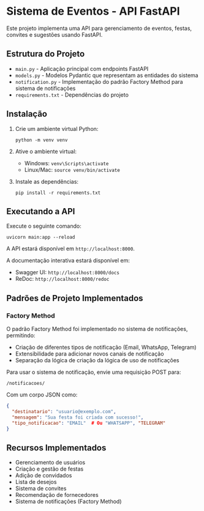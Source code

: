 # Sistema de Eventos - API FastAPI

Este projeto implementa uma API para gerenciamento de eventos, festas, convites e sugestões usando FastAPI.

## Estrutura do Projeto

- `main.py` - Aplicação principal com endpoints FastAPI
- `models.py` - Modelos Pydantic que representam as entidades do sistema
- `notification.py` - Implementação do padrão Factory Method para sistema de notificações
- `requirements.txt` - Dependências do projeto

## Instalação

1. Crie um ambiente virtual Python:
   ```
   python -m venv venv
   ```

2. Ative o ambiente virtual:
   - Windows: `venv\Scripts\activate`
   - Linux/Mac: `source venv/bin/activate`

3. Instale as dependências:
   ```
   pip install -r requirements.txt
   ```

## Executando a API

Execute o seguinte comando:

```
uvicorn main:app --reload
```

A API estará disponível em `http://localhost:8000`.

A documentação interativa estará disponível em:
- Swagger UI: `http://localhost:8000/docs`
- ReDoc: `http://localhost:8000/redoc`

## Padrões de Projeto Implementados

### Factory Method

O padrão Factory Method foi implementado no sistema de notificações, permitindo:

- Criação de diferentes tipos de notificação (Email, WhatsApp, Telegram)
- Extensibilidade para adicionar novos canais de notificação
- Separação da lógica de criação da lógica de uso de notificações

Para usar o sistema de notificação, envie uma requisição POST para:
```
/notificacoes/
```

Com um corpo JSON como:
```json
{
  "destinatario": "usuario@exemplo.com",
  "mensagem": "Sua festa foi criada com sucesso!",
  "tipo_notificacao": "EMAIL"  # Ou "WHATSAPP", "TELEGRAM"
}
```

## Recursos Implementados

- Gerenciamento de usuários
- Criação e gestão de festas
- Adição de convidados
- Lista de desejos
- Sistema de convites
- Recomendação de fornecedores
- Sistema de notificações (Factory Method)
